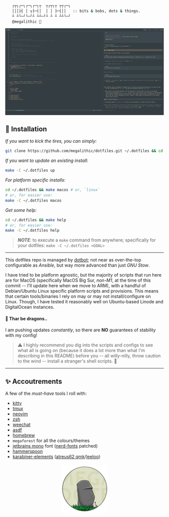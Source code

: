 ```sh

   ┌┬┐┌─┐┌─┐┌─┐┬  ┬┌┬┐┬ ┬┬┌─┐
   │││├┤ │ ┬├─┤│  │ │ ├─┤││   :: bits & bobs, dots & things.
   ┴ ┴└─┘└─┘┴ ┴┴─┘┴ ┴ ┴ ┴┴└─┘
   @megalithic 🗿

```

<p align="center">
  <img src="screenshot.png" alt="screenshot" />
</p>

## 🚀 Installation

_If you want to kick the tires, you can simply:_

```bash
git clone https://github.com/megalithic/dotfiles.git ~/.dotfiles && cd ~/.dotfiles && make install
```

_If you want to update an existing install:_

```bash
make -C ~/.dotfiles up
```

_For platform specific installs:_

```bash
cd ~/.dotfiles && make macos # or, `linux`
# or, for easier use:
make -C ~/.dotfiles macos
```

_Get some help:_

```bash
cd ~/.dotfiles && make help
# or, for easier use:
make -C ~/.dotfiles help
```

> **_NOTE_**: to execute a `make` command from anywhere; specifically for your dotfiles: `make -C ~/.dotfiles <GOAL>`

---

This dotfiles repo is managed by [dotbot](https://github.com/anishathalye/dotbot); not near as over-the-top configurable as _Ansible_, but way more advanced than just _GNU Stow_.

I have tried to be platform agnostic, but the majority of scripts that run here are for MacOS (specifically MacOS Big Sur, _non-M1_, at the time of this commit -- I'll update here when we move to ARM), with a handful of Debian/Ubuntu Linux specific platform scripts and provisions. This means that certain tools/binaries I rely on may or may not install/configure on Linux. Though, I have tested it reasonably well on Ubuntu-based Linode and DigitalOcean instances.

#### 🐉 Thar be dragons..

I am pushing updates _constantly_, so there are **NO** guarantees of stability with my config!

> ⚠️ I highly recommend you dig into the scripts and configs to see what all is going on (because it does a lot more than what I'm describing in this README) before you -- all willy-nilly, throw caution to the wind -- install a stranger's shell scripts. 🤣

---

## ✨ Accoutrements

A few of the _must-have_ tools I roll with:

- [kitty](https://github.com/kovidgoyal/kitty)
- [tmux](https://github.com/tmux/tmux/wiki)
- [neovim](https://neovim.io/)
- [zsh](https://www.zsh.org/)
- [weechat](https://www.weechat.org/)
- [asdf](https://asdf-vm.com/)
- [homebrew](https://brew.sh/)
- `megaforest` for all the colours/themes
- [jetbrains mono](https://www.jetbrains.com/lp/mono/) font ([nerd-fonts](https://github.com/ryanoasis/nerd-fonts#font-patcher) patched)
- [hammerspoon](https://github.com/megalithic/dotfiles/tree/master/hammerspoon)
- [karabiner-elements](https://github.com/tekezo/Karabiner-Elements) ([atreus62 qmk](https://github.com/megalithic/qmk_firmware/tree/master/keyboards/atreus62/keymaps/megalithic)/[leeloo](https://github.com/megalithic/zmk-config))

<p align="center" style="margin-top: 20px;">
  <a href="https://megalithic.io" target="_blank"><img src="megadotfiles.png" alt="megadotfiles" height="150px"/></a>
</p>
